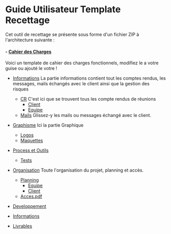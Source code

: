 # Guide Utilisateur Template Recettage

Cet outil de recettage se présente sous forme d'un fichier ZIP à l'architecture suivante :


#### - [Cahier des Charges](http://www.materialup.com)
Voici un template de cahier des charges fonctionnels, modifiez le a votre guise ou ajouté le votre !
- [Informations](https://www.fliplingo.com)
La partie informations contient tout les comptes rendus, les messages, mails échangés avec le client ainsi que la gestion des risques
  - [CR](http://www.streamlineicons.com)
  C'est ici que se trouvent tous les compte rendus de réunions
    - [Client](#)
    - [Equipe](http://www.microsoft.com/en-us/news/stories/garage/)
  - [Mails](#)
  Glissez-y les mails ou messages échangé avec le client.
- [Graphisme](#)
  Ici la partie Graphique
  - [Logos](#)
  - [Maquettes](#)
- [Process et Outils](#)
  - [Tests](#)
- [Organisation](#)
  Toute l'organisation du projet, planning et accès.
  - [Planning](#)
    - [Equipe](#)
    - [Client](#)   
  - [Acces.pdf](#)  
- [Developpement](#)
- [Informations](#)

- [Livrables](#)
